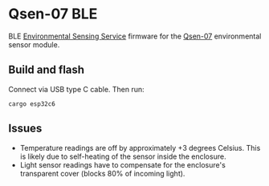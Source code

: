 # Qsen-07 BLE

BLE [Environmental Sensing Service](https://www.bluetooth.com/specifications/specs/environmental-sensing-service-1-0/) firmware for the [Qsen-07](https://aliexpress.com/item/1005007922381128.html) environmental sensor module.

## Build and flash

Connect via USB type C cable. Then run:

```shell
cargo esp32c6
```

## Issues

* Temperature readings are off by approximately +3 degrees Celsius. This is likely 
due to self-heating of the sensor inside the enclosure.
* Light sensor readings have to compensate for the enclosure's transparent cover 
(blocks 80% of incoming light).
